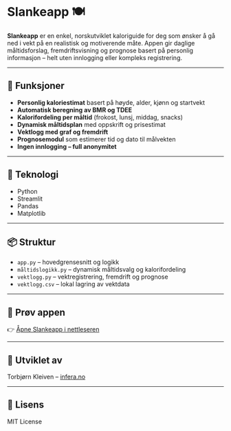 # Slankeapp 🍽️

**Slankeapp** er en enkel, norskutviklet kaloriguide for deg som ønsker å gå ned i vekt på en realistisk og motiverende måte. Appen gir daglige måltidsforslag, fremdriftsvisning og prognose basert på personlig informasjon – helt uten innlogging eller kompleks registrering.

---

## 🚀 Funksjoner

- **Personlig kaloriestimat** basert på høyde, alder, kjønn og startvekt
- **Automatisk beregning av BMR og TDEE**
- **Kalorifordeling per måltid** (frokost, lunsj, middag, snacks)
- **Dynamisk måltidsplan** med oppskrift og prisestimat
- **Vektlogg med graf og fremdrift**
- **Prognosemodul** som estimerer tid og dato til målvekten
- **Ingen innlogging – full anonymitet**

---

## 🧪 Teknologi

- Python
- Streamlit
- Pandas
- Matplotlib

---

## 📦 Struktur

- `app.py` – hovedgrensesnitt og logikk
- `måltidslogikk.py` – dynamisk måltidsvalg og kalorifordeling
- `vektlogg.py` – vektregistrering, fremdrift og prognose
- `vektlogg.csv` – lokal lagring av vektdata

---

## 🔗 Prøv appen

👉 [Åpne Slankeapp i nettleseren](https://slankeapp-niwj5tnqimn4vs69j2ofsg.streamlit.app)

---

## 👤 Utviklet av

Torbjørn Kleiven – [infera.no](https://www.infera.no)

---

## 📄 Lisens

MIT License

